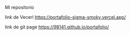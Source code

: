 Mi repositorio

link de Vecerl
https://portafolio-sigma-smoky.vercel.app/


link de git page
https://98141.github.io/portafolio/
